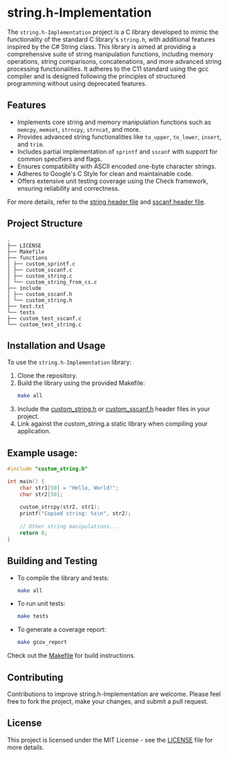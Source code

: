 # string.h-Implementation

The `string.h-Implementation` project is a C library developed to mimic the functionality of the standard C library's `string.h`, with additional features inspired by the C# String class. This library is aimed at providing a comprehensive suite of string manipulation functions, including memory operations, string comparisons, concatenations, and more advanced string processing functionalities. It adheres to the C11 standard using the gcc compiler and is designed following the principles of structured programming without using deprecated features.

## Features

- Implements core string and memory manipulation functions such as `memcpy`, `memset`, `strncpy`, `strncat`, and more.
- Provides advanced string functionalities like `to_upper`, `to_lower`, `insert`, and `trim`.
- Includes partial implementation of `sprintf` and `sscanf` with support for common specifiers and flags.
- Ensures compatibility with ASCII encoded one-byte character strings.
- Adheres to Google's C Style for clean and maintainable code.
- Offers extensive unit testing coverage using the Check framework, ensuring reliability and correctness.

For more details, refer to the [string header file](include/custom_string.h) and [sscanf header file](custom_sscanf.h).

## Project Structure

```tree
.
├── LICENSE
├── Makefile
├── functions
│ ├── custom_sprintf.c
│ ├── custom_sscanf.c
│ ├── custom_string.c
│ └── custom_string_from_cs.c
├── include
│ ├── custom_sscanf.h
│ └── custom_string.h
├── test.txt
└── tests
├── custom_test_sscanf.c
└── custom_test_string.c
```

## Installation and Usage

To use the `string.h-Implementation` library:

1. Clone the repository.
2. Build the library using the provided Makefile:
   ```bash
   make all
   ```
3. Include the [custom_string.h](include/custom_string.h) or [custom_sscanf.h](include/custom_sscanf.h) header files in your project.
4. Link against the custom_string.a static library when compiling your application.

## Example usage:

```c
#include "custom_string.h"

int main() {
    char str1[50] = "Hello, World!";
    char str2[50];
    
    custom_strcpy(str2, str1);
    printf("Copied string: %s\n", str2);
    
    // Other string manipulations...
    return 0;
}
```

## Building and Testing

* To compile the library and tests:
    ```bash
    make all
    ```
* To run unit tests:
    ```bash
    make tests
    ```
* To generate a coverage report:
    ```bash
    make gcov_report
    ```

Check out the [Makefile](Makefile) for build instructions.

## Contributing

Contributions to improve string.h-Implementation are welcome. Please feel free to fork the project, make your changes, and submit a pull request.

## License

This project is licensed under the MIT License - see the [LICENSE](LICENSE) file for more details.